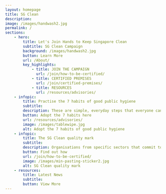 ```yaml
---
layout: homepage
title: SG Clean
description: 
image: /images/handwash2.jpg
permalink: /
sections:
    - hero:
        title: Let's Join Hands to Keep Singapore Clean
        subtitle: SG Clean Campaign
        background: /images/handwash2.jpg
        button: Learn More
        url: /About/
        key_highlights:
            - title: JOIN THE CAMPAIGN
              url: /join/how-to-be-certified/
            - title: CERTIFIED PREMISES
              url: /join/certified-premises/
            - title: RESOURCES
              url: /resources/advisories/
    - infopic:
        title: Practise the 7 habits of good public hygiene
        subtitle:  
        description: These are simple, everyday steps that everyone can take to improve our hygiene standards.
        button: Adopt the 7 habits here
        url: /resources/advisories/
        image: /images/tablewipe.jpg
        alt: Adopt the 7 habits of good public hygiene
    - infopic:
        title: The SG Clean quality mark
        subtitle:
        description: Organisations from specific sectors that commit to upholding good sanitation and hygiene practices can be assessed and certified with the SG Clean quality mark.
        button: Find out how
        url: /join/how-to-be-certified/
        image: /images/min-pasting-sticker2.jpg
        alt: SG Clean quality mark
    - resources:
        title: Latest News
        subtitle:
        button: View More
---
```

